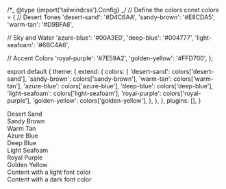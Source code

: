 /\*_ @type {import('tailwindcss').Config} _/
// Define the colors
const colors = {
// Desert Tones
'desert-sand': '#D4C6AA',
'sandy-brown': '#E8CDA5',
'warm-tan': '#D9BFA8',

// Sky and Water
'azure-blue': '#00A3E0',
'deep-blue': '#004777',
'light-seafoam': '#6BC4A6',

// Accent Colors
'royal-purple': '#7E59A2',
'golden-yellow': '#FFD700',
};

export default {
theme: {
extend: {
colors: {
'desert-sand': colors['desert-sand'],
'sandy-brown': colors['sandy-brown'],
'warm-tan': colors['warm-tan'],
'azure-blue': colors['azure-blue'],
'deep-blue': colors['deep-blue'],
'light-seafoam': colors['light-seafoam'],
'royal-purple': colors['royal-purple'],
'golden-yellow': colors['golden-yellow'],
},
},
},
plugins: [],
}

<div class="flex flex-wrap justify-center items-center gap-4">
  <!-- Desert Tones -->
  <div class="w-48 h-48 bg-desert-sand text-white flex items-center justify-center">
    <span>Desert Sand</span>
  </div>
  <div class="w-48 h-48 bg-sandy-brown text-white flex items-center justify-center">
    <span>Sandy Brown</span>
  </div>
  <div class="w-48 h-48 bg-warm-tan text-white flex items-center justify-center">
    <span>Warm Tan</span>
  </div>

  <!-- Sky and Water -->
  <div class="w-48 h-48 bg-azure-blue text-white flex items-center justify-center">
    <span>Azure Blue</span>
  </div>
  <div class="w-48 h-48 bg-deep-blue text-white flex items-center justify-center">
    <span>Deep Blue</span>
  </div>
  <div class="w-48 h-48 bg-light-seafoam text-white flex items-center justify-center">
    <span>Light Seafoam</span>
  </div>

  <!-- Accent Colors -->
  <div class="w-48 h-48 bg-royal-purple text-white flex items-center justify-center">
    <span>Royal Purple</span>
  </div>
  <div class="w-48 h-48 bg-golden-yellow text-white flex items-center justify-center">
    <span>Golden Yellow</span>
  </div>
</div>
<div class="bg-deep-blue text-white">
    Content with a light font color
</div>
<div class="bg-desert-sand text-black">
    Content with a dark font color
</div>
